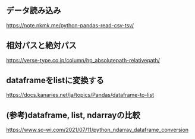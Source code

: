 ## データ読み込み
https://note.nkmk.me/python-pandas-read-csv-tsv/

## 相対パスと絶対パス
https://verse-type.co.jp/column/hp_absolutepath-relativepath/

## dataframeをlistに変換する
https://docs.kanaries.net/ja/topics/Pandas/dataframe-to-list

## (参考)dataframe, list, ndarrayの比較
https://www.so-wi.com/2021/07/11/python_ndarray_dataframe_conversion
